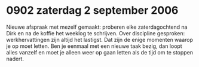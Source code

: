 # 0902 zaterdag 2 september 2006
Nieuwe afspraak met mezelf gemaakt: proberen elke zaterdagochtend na Dirk en na de koffie het weeklog te schrijven. Over discipline gesproken: werkhervattingen  zijn altijd het lastigst. Dat zijn de enige momenten waarop je op moet letten. Ben je eenmaal met een nieuwe taak bezig, dan loopt alles vanzelf en moet je alleen weer op gaan letten als de tijd om te stoppen nadert.
